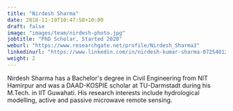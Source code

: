 ```yaml
---
title: "Nirdesh Sharma"
date: 2018-11-19T10:47:58+10:00
draft: false
image: "images/team/nirdesh-photo.jpg"
jobtitle: "PhD Scholar, Started 2020"
weburl: "https://www.researchgate.net/profile/Nirdesh_Sharma3"
linkedinurl: "https://www.linkedin.com/in/nirdesh-kumar-sharma-072540122/"
weight: 2
---
```

Nirdesh Sharma has a Bachelor's degree in Civil Engineering from NIT Hamirpur and was a DAAD-KOSPIE scholar at TU-Darmstadt during his M.Tech. in IIT Guwahati. His research interests include hydrological modelling, active and passive microwave remote sensing.

